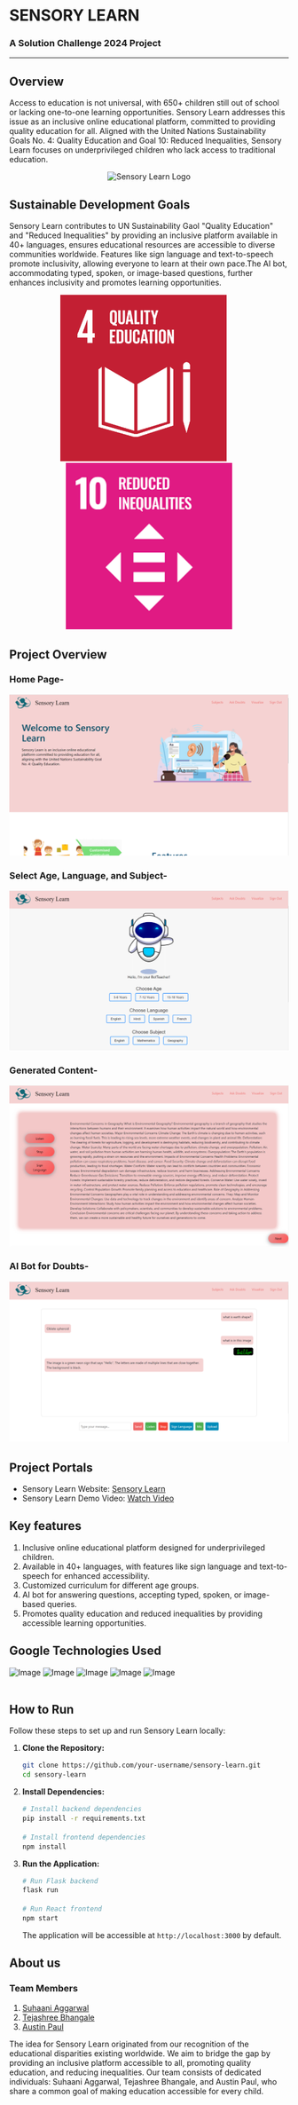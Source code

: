 <!-- PROJECT TITLE -->
<div >
  <h1  style="bold"  >
    SENSORY LEARN
  </h1>
  
  <h3>
    A Solution Challenge 2024 Project
  </h3>
  <hr>
</div>


## Overview
Access to education is not universal, with 650+ children still out of school or lacking one-to-one learning opportunities. Sensory Learn addresses this issue as an inclusive online educational platform, committed to providing quality education for all. Aligned with the United Nations Sustainability Goals No. 4: Quality Education and Goal 10: Reduced Inequalities, Sensory Learn focuses on underprivileged children who lack access to traditional education. 

<p align="center">
  <img src="/public/Logo.png" alt="Sensory Learn Logo"/>
</p>


## Sustainable Development Goals
Sensory Learn contributes to UN Sustainability Gaol "Quality Education" and "Reduced Inequalities" by providing an inclusive platform available in 40+ languages, ensures educational resources are accessible to diverse communities worldwide. Features like sign language and text-to-speech promote inclusivity, allowing everyone to learn at their own pace.The AI bot, accommodating typed, spoken, or image-based questions, further enhances inclusivity and promotes learning opportunities.
<p align="center">
  <img src="public/education.png" alt="Education Icon" width="300" height="300" style="margin-right: 20px;">
  <img src="public/reduced.png" alt="Reduced Inequalities Icon" width="300" height="300">
</p>

## Project Overview

### Home Page- 
![Image](public/homepage.png)

### Select Age, Language, and Subject- 
![Image](public/select.png)

### Generated Content- 
![Image](public/content.png)

### AI Bot for Doubts- 
![Image](public/bot.png)


## Project Portals
- Sensory Learn Website: [Sensory Learn](https://sensorylearn.web.app/)
- Sensory Learn Demo Video: [Watch Video](https://youtu.be/1xONfu-dQKk)


## Key features
1. Inclusive online educational platform designed for underprivileged children.
2. Available in 40+ languages, with features like sign language and text-to-speech for enhanced accessibility.
3. Customized curriculum for different age groups.
4. AI bot for answering questions, accepting typed, spoken, or image-based queries.
5. Promotes quality education and reduced inequalities by providing accessible learning opportunities.

## Google Technologies Used
<div class="flex ">
  
<img src="https://www.freecodecamp.org/news/content/images/2020/10/gcp.png" alt="Image" width="180">

<img src="https://upload.wikimedia.org/wikipedia/commons/thumb/3/37/Firebase_Logo.svg/1280px-Firebase_Logo.svg.png" alt="Image" width="180" >

<img src="https://liwaiwai.com/wp-content/uploads/2023/05/vertex-ai.png" alt="Image" width="180">

<img src="https://assets-global.website-files.com/630d4d1c4a462569dd189855/6584a9975ade35940f95e9ba_2.webp" alt="Image" width="180">

<img src="https://miro.medium.com/v2/resize:fit:1400/1*-V47O9e3T_LxR3P-lcpR0g.png" alt="Image" width="180">
  
</div>

<br>

## How to Run

Follow these steps to set up and run Sensory Learn locally:

1. **Clone the Repository:**

    ```bash
    git clone https://github.com/your-username/sensory-learn.git
    cd sensory-learn
    ```

2. **Install Dependencies:**

    ```bash
    # Install backend dependencies
    pip install -r requirements.txt

    # Install frontend dependencies
    npm install
    ```

3. **Run the Application:**

    ```bash
    # Run Flask backend
    flask run

    # Run React frontend
    npm start
    ```

    The application will be accessible at `http://localhost:3000` by default.


## About us
### Team Members 
1. [Suhaani Aggarwal](https://github.com/Suhaani07/)
2. [Tejashree Bhangale](https://github.com/tejashreee03)
3. [Austin Paul](https://github.com/)

The idea for Sensory Learn originated from our recognition of the educational disparities existing worldwide. We aim to bridge the gap by providing an inclusive platform accessible to all, promoting quality education, and reducing inequalities. Our team consists of dedicated individuals: Suhaani Aggarwal, Tejashree Bhangale, and Austin Paul, who share a common goal of making education accessible for every child.
